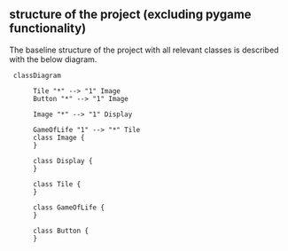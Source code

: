 ## structure of the project (excluding pygame functionality)
The baseline structure of the project with all relevant classes is described with the below diagram.
```mermaid
 classDiagram
 
      Tile "*" --> "1" Image
      Button "*" --> "1" Image
      
      Image "*" --> "1" Display
      
      GameOfLife "1" --> "*" Tile
      class Image {
      }
      
      class Display {
      }
      
      class Tile {
      }
      
      class GameOfLife {
      }
      
      class Button {
      }
```
